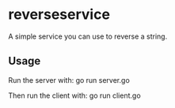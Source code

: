 reverseservice
==============

A simple service you can use to reverse a string.

Usage
-----
Run the server with:
	go run server.go

Then run the client with:
	go run client.go

